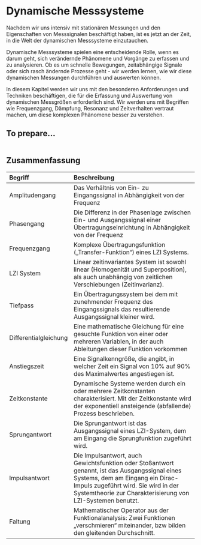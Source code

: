 # Dynamische Messsysteme

Nachdem wir uns intensiv mit stationären Messungen und den Eigenschaften von Messsignalen beschäftigt haben, ist es jetzt an der Zeit, in die Welt der dynamischen Messsysteme einzutauchen.

Dynamische Messsysteme spielen eine entscheidende Rolle, wenn es darum geht, sich verändernde Phänomene und Vorgänge zu erfassen und zu analysieren. Ob es um schnelle Bewegungen, zeitabhängige Signale oder sich rasch ändernde Prozesse geht - wir werden lernen, wie wir diese dynamischen Messungen durchführen und auswerten können.

In diesem Kapitel werden wir uns mit den besonderen Anforderungen und Techniken beschäftigen, die für die Erfassung und Auswertung von dynamischen Messgrößen erforderlich sind. Wir werden uns mit Begriffen wie Frequenzgang, Dämpfung, Resonanz und Zeitverhalten vertraut machen, um diese komplexen Phänomene besser zu verstehen.

## To prepare...
```{tableofcontents}
```

## Zusammenfassung

| Begriff | Beschreibung |
|:--------------------|:----------------------------------------|
|Amplitudengang|Das Verhältnis von Ein- zu Eingangssignal in Abhängigkeit von der Frequenz|
|Phasengang|Die Differenz in der Phasenlage zwischen Ein- und Ausgangssignal einer Übertragungseinrichtung in Abhängigkeit von der Frequenz|
|Frequenzgang|Komplexe Übertragungsfunktion („Transfer-Funktion“) eines LZI Systems.|
|LZI System|Linear zeitinvariantes System ist sowohl linear (Homogenität und Superposition), als auch unabhängig von zeitlichen Verschiebungen (Zeitinvarianz). |
|Tiefpass|Ein Übertragungssystem bei dem mit zunehmender Frequenz des Eingangssignals das resultierende Ausgangssignal kleiner wird.|
| Differentialgleichung|Eine mathematische Gleichung für eine gesuchte Funktion von einer oder mehreren Variablen, in der auch Ableitungen dieser Funktion vorkommen|
|Anstiegszeit|Eine Signalkenngröße, die angibt, in welcher Zeit ein Signal von 10% auf 90% des Maximalwertes angestiegen ist.|
|Zeitkonstante|Dynamische Systeme werden durch ein oder mehrere Zeitkonstanten charakterisiert. Mit der Zeitkonstante wird der exponentiell ansteigende (abfallende) Prozess beschrieben. |
|Sprungantwort|Die Sprungantwort ist das Ausgangssignal eines LZI-System, dem am Eingang die Sprungfunktion zugeführt wird.|
|Impulsantwort|Die Impulsantwort, auch Gewichtsfunktion oder Stoßantwort genannt, ist das Ausgangssignal eines Systems, dem am Eingang ein Dirac-Impuls zugeführt wird. Sie wird in der Systemtheorie zur Charakterisierung von LZI-Systemen benutzt.|
|Faltung|Mathematischer Operator aus der Funktionalanalysis: Zwei Funktionen „verschmieren“ miteinander, bzw bilden den gleitenden Durchschnitt.|